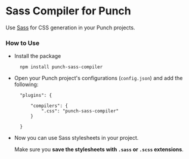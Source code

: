# Sass Compiler for Punch 

Use [Sass](http://sass-lang.com/) for CSS generation in your Punch projects. 

### How to Use 

* Install the package
	
		npm install punch-sass-compiler

* Open your Punch project's configurations (`config.json`) and add the following:

		"plugins": {

			"compilers": {
				".css": "punch-sass-compiler" 
			}

		}

* Now you can use Sass stylesheets in your project. 

	Make sure you **save the stylesheets with `.sass` or `.scss` extensions**.
